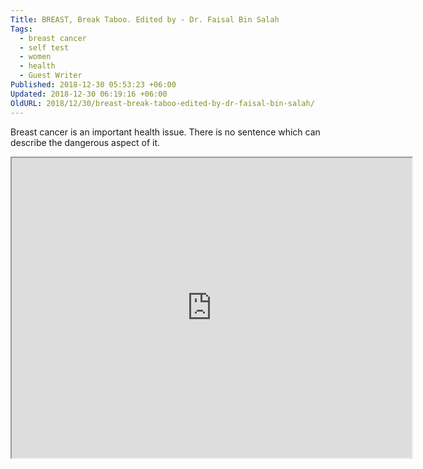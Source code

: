 ```yaml
---
Title: BREAST, Break Taboo. Edited by - Dr. Faisal Bin Salah
Tags:
  - breast cancer
  - self test
  - women
  - health
  - Guest Writer
Published: 2018-12-30 05:53:23 +06:00
Updated: 2018-12-30 06:19:16 +06:00
OldURL: 2018/12/30/breast-break-taboo-edited-by-dr-faisal-bin-salah/
---
```


Breast cancer is an important health issue. There is no sentence which can
describe the dangerous aspect of it.

<iframe src="https://drive.google.com/file/d/1kLzZ-WQRl92tqcA8Q5pPknLviSvX6h5P/preview" width="640" height="480"></iframe>
